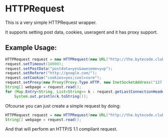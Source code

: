 # HTTPRequest
This is a very simple HTTPRequest wrapper.

It supports setting post data, cookies, useragent and it has proxy support.

## Example Usage:
```java
HTTPRequest request = new HTTPRequest(new URL("http://the.bytecode.club/"));
request.setTimeout(10000);
request.setPostData("postdata=yes&awesome=yup");
request.setReferer("http://google.com/");
request.setCookie("cookies=yes;cool=sure");
request.setProxy(new Proxy(Proxy.Type.HTTP, new InetSocketAddress("127.0.0.1", 81)));
String[] webpage = request.read();
for (Map.Entry<String, List<String>> k : request.getLastConnectionHeaders())
	System.out.println(k.toString());
```

Ofcourse you can just create a simple request by doing:
```java
HTTPRequest request = new HTTPRequest(new URL("http://the.bytecode.club/"));
String[] webpage = request.read();
```

And that will perform an HTTP/S 1.1 compliant request.
